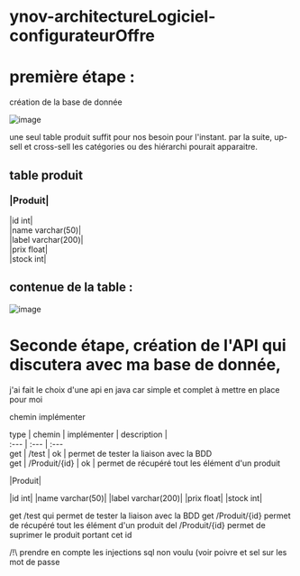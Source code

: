 # ynov-architectureLogiciel-configurateurOffre


première étape :
==

création de la base de donnée

![image](https://user-images.githubusercontent.com/77006808/144563248-0c13a55d-9224-4540-95b8-3bec92976f3f.png)

une seul table produit suffit pour nos besoin pour l'instant. par la suite, up-sell et cross-sell les catégories ou des hiérarchi pourait apparaitre.

table produit
-


### |Produit|

|id                int|  
|name      varchar(50)|  
|label    varchar(200)|  
|prix            float|  
|stock             int|  

contenue de la table :
-

![image](https://user-images.githubusercontent.com/77006808/144564669-55de234d-a01a-4064-9f74-cb1d30e040da.png)



Seconde étape, création de l'API qui discutera avec ma base de donnée, 
==

j'ai fait le choix d'une api en java car simple et complet à mettre en place pour moi

chemin implémenter

 type | chemin | implémenter | description |  
 :--- | :--- | :---  
get | /test | ok | permet de tester la liaison avec la BDD  
get | /Produit/{id} | ok | permet de récupéré tout les élément d'un produit  


|Produit|

|id                int|
|name      varchar(50)|
|label    varchar(200)|
|prix            float|
|stock             int|

get /test qui permet de tester la liaison avec la BDD
get /Produit/{id} permet de récupéré tout les élément d'un produit
del /Produit/{id} permet de suprimer le produit portant cet id

/!\ prendre en compte les injections sql non voulu (voir poivre et sel sur les mot de passe


